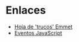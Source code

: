 # Enlaces
<ul>
  <li><a href='https://docs.emmet.io/cheat-sheet/'>Hoja de 'trucos' Emmet</a></li>
  <li><a href='https://www.w3schools.com/jsref/dom_obj_event.asp'>Eventos JavaScript</a></li>
</ul>
